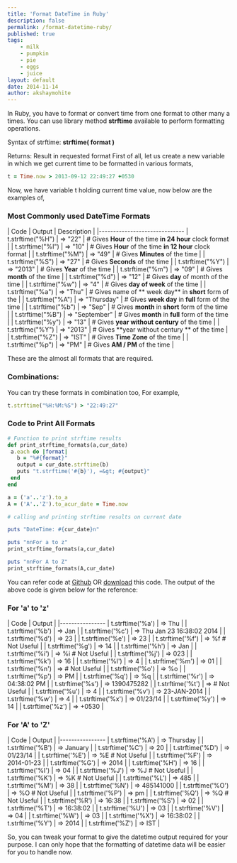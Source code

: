 ```yaml
---
title: 'Format DateTime in Ruby'
description: false
permalink: /format-datetime-ruby/
published: true
tags:
    - milk
    - pumpkin
    - pie
    - eggs
    - juice
layout: default
date: 2014-11-14
author: akshaymohite
---
```


In Ruby, you have to format or convert time from one format to other many a times. You can use library method **strftime** available to perform formatting operations.

Syntax of strftime: **strftime( format )**

Returns: Result in requested format First of all, let us create a new variable in which we get current time to be formatted in various formats,

``` ruby
t = Time.now > 2013-09-12 22:49:27 +0530
```
Now, we have variable t holding current time value, now below are the examples of,

### Most Commonly used DateTime Formats

| Code | Output | Description |
|------------------------------
| t.strftime("%H") | => "22" | # Gives **Hour** of the time **in 24 hour** clock format |
| t.strftime("%I") | => "10" | # Gives **Hour** of the time **in 12 hour** clock format |
| t.strftime("%M") | => "49" | # Gives **Minutes** of the time |
| t.strftime("%S") | => "27" | # Gives **Seconds** of the time |
| t.strftime("%Y") | => "2013" | # Gives **Year** of the time |
| t.strftime("%m") | => "09" | # Gives **month** of the time |
| t.strftime("%d") | => "12" | # Gives **day** of month of the time |
| t.strftime("%w") | => "4" | # Gives **day of week** of the time |
| t.strftime("%a") | => "Thu" | # Gives name of ** week day** in **short** form of the |
| t.strftime("%A") | => "Thursday" | # Gives **week day** in **full** form of the time |
| t.strftime("%b") | => "Sep" | # Gives **month** in **short** form of the time |
| t.strftime("%B") | => "September" | # Gives **month** in **full** form of the time |
| t.strftime("%y") | => "13" | # Gives **year without century** of the time |
| t.strftime("%Y") | => "2013" | # Gives **year without century ** of the time |
| t.strftime("%Z") | => "IST" | # Gives **Time Zone** of the time |
| t.strftime("%p") | => "PM" | # Gives **AM / PM** of the time |

These are the almost all formats that are required.

### Combinations:

You can try these formats in combination too, For example,
``` ruby
t.strftime("%H:%M:%S") > "22:49:27"
```


### Code to Print All Formats

``` ruby
# Function to print strftime results
def print_strftime_formats(a,cur_date)
 a.each do |format|
   b = "%#{format}"
   output = cur_date.strftime(b)
   puts "t.strftime('#{b}'), =&gt; #{output}"
 end
end

a = ('a'..'z').to_a
A = ('A'..'Z').to_acur_date = Time.now

# calling and printing strftime results on current date

puts "DateTime: #{cur_date}n"

puts "nnFor a to z"
print_strftime_formats(a,cur_date)

puts "nnFor A to Z"
print_strftime_formats(A,cur_date)
```

You can refer code at [Github](https://gist.github.com/akshaymohite/8578315) OR [download](https://gist.github.com/akshaymohite/8578315/download) this code. The output of the above code is given below for the reference:

### For 'a' to 'z'

| Code | Output |
|----------------
| t.strftime('%a') | => Thu |
| t.strftime('%b') | => Jan |
| t.strftime('%c') | => Thu Jan 23 16:38:02 2014 |
| t.strftime('%d') | => 23 |
| t.strftime('%e') | => 23 |
| t.strftime('%f') | => %f # Not Useful |
| t.strftime('%g') | => 14 |
| t.strftime('%h') | => Jan |
| t.strftime('%i') | => %i # Not Useful |
| t.strftime('%j') | => 023 |
| t.strftime('%k') | => 16 |
| t.strftime('%l') | => 4 |
| t.strftime('%m') | => 01 |
| t.strftime('%n') | => # Not Useful |
| t.strftime('%o') | => %o |
| t.strftime('%p') | => PM |
| t.strftime('%q') | => %q |
| t.strftime('%r') | => 04:38:02 PM |
| t.strftime('%s') | => 1390475282 |
| t.strftime('%t') | => # Not Useful |
| t.strftime('%u') | => 4 |
| t.strftime('%v') | => 23-JAN-2014 |
| t.strftime('%w') | => 4 |
| t.strftime('%x') | => 01/23/14 |
| t.strftime('%y') | => 14 |
| t.strftime('%z') | => +0530 |

### For 'A' to 'Z'

| Code | Output |
|----------------
| t.strftime('%A') | => Thursday |
| t.strftime('%B') | => January |
| t.strftime('%C') | => 20 |
| t.strftime('%D') | => 01/23/14 |
| t.strftime('%E') | => %E # Not Useful |
| t.strftime('%F') | => 2014-01-23 |
| t.strftime('%G') | => 2014 |
| t.strftime('%H') | => 16 |
| t.strftime('%I') | => 04 |
| t.strftime('%J') | => %J # Not Useful |
| t.strftime('%K') | => %K # Not Useful |
| t.strftime('%L') | => 485 |
| t.strftime('%M') | => 38 |
| t.strftime('%N') | => 485141000 |
| t.strftime('%O') | => %O # Not Useful |
| t.strftime('%P') | => pm |
| t.strftime('%Q') | => %Q # Not Useful |
| t.strftime('%R') | => 16:38 |
| t.strftime('%S') | => 02 |
| t.strftime('%T') | => 16:38:02 |
| t.strftime('%U') | => 03 |
| t.strftime('%V') | => 04 |
| t.strftime('%W') | => 03 |
| t.strftime('%X') | => 16:38:02 |
| t.strftime('%Y') | => 2014 |
| t.strftime('%Z') | => IST |

So, you can tweak your format to give the datetime output required for your purpose. I can only hope that the formatting of datetime data will be easier for you to handle now.
